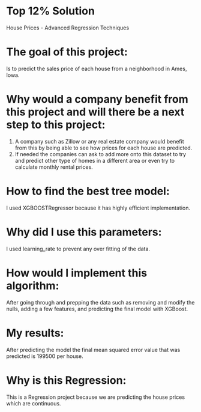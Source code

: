 # **Top 12% Solution**
 
 House Prices - Advanced Regression Techniques

# The goal of this project:
Is to predict the sales price of each house from a neighborhood in Ames, Iowa.

# Why would a company benefit from this project and will there be a next step to this project:
1.  A company such as Zillow or any real estate company would benefit from this by being able to see how prices for each house are predicted. 
2. If needed the companies can ask to add more onto this dataset to try and predict other type of homes in a different area or even try to calculate monthly rental prices.

# How to find the best tree model: 
I used XGBOOSTRegressor because it has highly efficient implementation.

# Why did I use this parameters: 
I used learning_rate to prevent any over fitting of the data.

# How would I implement this algorithm: 
After going through and prepping the data such as removing and modify the nulls, adding a few features, and predicting the final model with XGBoost.

# My results: 
After predicting the model the final mean squared error value that was predicted is 199500 per house.

# Why is this Regression: 
This is a Regression project because we are predicting the house prices which are continuous. 
